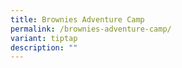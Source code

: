 ```yaml
---
title: Brownies Adventure Camp
permalink: /brownies-adventure-camp/
variant: tiptap
description: ""
---
```

